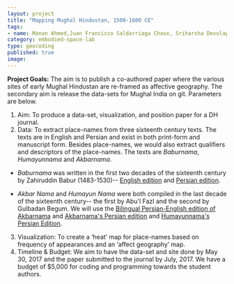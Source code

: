 ```yaml
---
layout: project
title: "Mapping Mughal Hindustan, 1500-1600 CE"
tags:
- name: Manan Ahmed,Juan Francisco Saldarriaga Chaux, Sriharsha Devulapalli, Nadine Fattaleh 
category: embodied-space-lab
type: geocoding
published: true
image: 
---
```

**Project Goals:**
The aim is to publish a co-authored paper where the various sites of early Mughal Hindustan are re-framed as affective geography.
The secondary aim is release the data-sets for Mughal India on git. Parameters are below. 

1. Aim: To produce a data-set, visualization, and position paper for a DH journal.
2. Data: To extract place-names from three sixteenth century texts. 
The texts are in English and Persian and exist in both print-form and manuscript form. 
Besides place-names, we would also extract qualifiers and descriptors of the place-names. The texts are *Baburnama*, *Humayunnama* and *Akbarnama*. 

* *Baburnama* was written in the first two decades of the sixteenth century by Zahiruddin Babur (1483-1530)-- [English edition](http://www.worldcat.org/title/baburnama/oclc/855672100?referer=di&ht=edition) and [Persian edition](http://www.worldcat.org/title/baburnama-baburname-cagatayca-asli-abdurrahim-hanhananin-farsca-tercumesi-ve-ingilizcesi-baburnama-chaghatay-turkish-text-with-abdul-rahim-khankhanans-persian-translation/oclc/862305195?ht=edition&referer=di). 

* *Akbar Nama* and *Humayun Nama* were both compiled in the last decade of the sixteenth century-- the first by Abu'l Fazl and the second by Gulbadan Begum. We will use the [Bilingual Persian-English edition of Akbarnama](http://www.worldcat.org/title/history-of-akbar-volume-1/oclc/913097580&referer=brief_results)
and [Akbarnama's Persian edition](http://www.worldcat.org/title/akbar-namah/oclc/20497880&referer=brief_results) and [Humayunnama's Persian Edition](https://www.worldcat.org/title/gulbadannamah/oclc/63181048&referer=brief_result).

3. Visualization: To create a ‘heat’ map for place-names based on frequency of appearances and an ‘affect geography’ map.
4. Timeline & Budget: We aim to have the data-set and site done by May 30, 2017 and the paper submitted to the journal by July, 2017. We have a budget of $5,000 for coding and programming towards the student authors.
